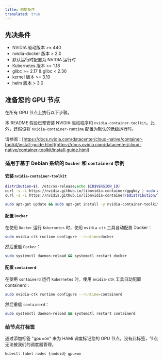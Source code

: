 ```yaml
---
title: 前提条件
translated: true
---
```


## 先决条件

- NVIDIA 驱动版本 >= 440
- nvidia-docker 版本 > 2.0
- 默认运行时配置为 NVIDIA 运行时
- Kubernetes 版本 >= 1.18
- glibc >= 2.17 & glibc < 2.30
- kernel 版本 >= 3.10
- helm 版本 > 3.0

## 准备您的 GPU 节点

在所有 GPU 节点上执行以下步骤。

本 README 假设已预安装 NVIDIA 驱动程序和 `nvidia-container-toolkit`。此外，还假设将 `nvidia-container-runtime` 配置为默认的低级运行时。

请参阅：[https://docs.nvidia.com/datacenter/cloud-native/container-toolkit/install-guide.html](https://docs.nvidia.com/datacenter/cloud-native/container-toolkit/install-guide.html)

### 适用于基于 Debian 系统的 `Docker` 和 `containerd` 示例

#### 安装 `nvidia-container-toolkit`

```bash
distribution=$(. /etc/os-release;echo $ID$VERSION_ID)
curl -s -L https://nvidia.github.io/libnvidia-container/gpgkey | sudo apt-key add -
curl -s -L https://nvidia.github.io/libnvidia-container/$distribution/libnvidia-container.list | sudo tee /etc/apt/sources.list.d/libnvidia-container.list

sudo apt-get update && sudo apt-get install -y nvidia-container-toolkit
```

#### 配置 `Docker`

在使用 `Docker` 运行 `Kubernetes` 时，使用 `nvidia-ctk` 工具自动配置 Docker：

```bash
sudo nvidia-ctk runtime configure --runtime=docker
```

然后重启 `Docker`：

```bash
sudo systemctl daemon-reload && systemctl restart docker
```

#### 配置 `containerd`

在使用 `containerd` 运行 `Kubernetes` 时，使用 `nvidia-ctk` 工具自动配置 containerd：

```bash
sudo nvidia-ctk runtime configure --runtime=containerd
```

然后重启 `containerd`：

```bash
sudo systemctl daemon-reload && systemctl restart containerd
```

### 给节点打标签

通过添加标签 "gpu=on" 来为 HAMi 调度标记您的 GPU 节点。没有此标签，节点无法被我们的调度器管理。

```
kubectl label nodes {nodeid} gpu=on